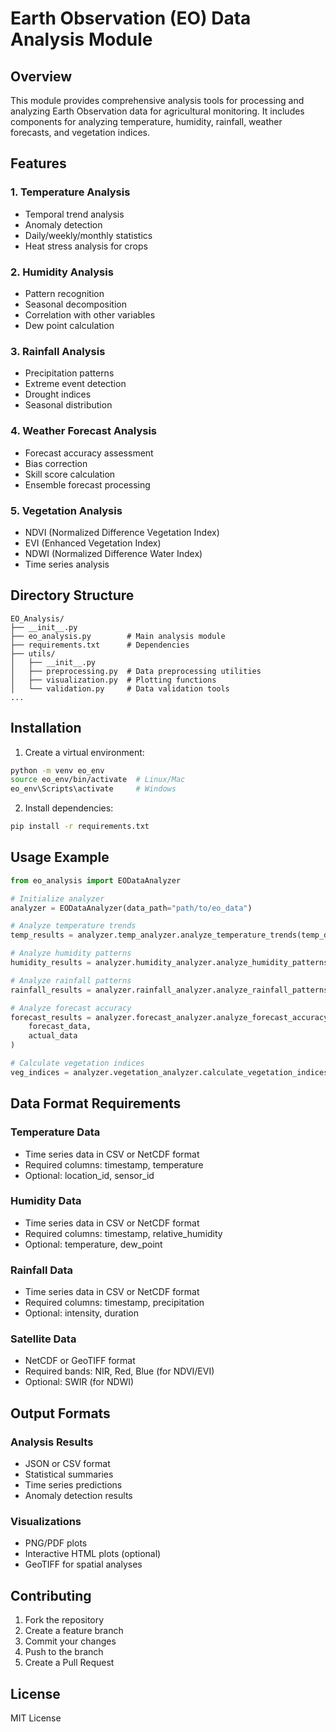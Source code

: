 # Earth Observation (EO) Data Analysis Module

## Overview

This module provides comprehensive analysis tools for processing and analyzing Earth Observation data for agricultural monitoring. It includes components for analyzing temperature, humidity, rainfall, weather forecasts, and vegetation indices.

## Features

### 1. Temperature Analysis

- Temporal trend analysis
- Anomaly detection
- Daily/weekly/monthly statistics
- Heat stress analysis for crops

### 2. Humidity Analysis

- Pattern recognition
- Seasonal decomposition
- Correlation with other variables
- Dew point calculation

### 3. Rainfall Analysis

- Precipitation patterns
- Extreme event detection
- Drought indices
- Seasonal distribution

### 4. Weather Forecast Analysis

- Forecast accuracy assessment
- Bias correction
- Skill score calculation
- Ensemble forecast processing

### 5. Vegetation Analysis

- NDVI (Normalized Difference Vegetation Index)
- EVI (Enhanced Vegetation Index)
- NDWI (Normalized Difference Water Index)
- Time series analysis

## Directory Structure

```
EO_Analysis/
├── __init__.py
├── eo_analysis.py        # Main analysis module
├── requirements.txt      # Dependencies
├── utils/
│   ├── __init__.py
│   ├── preprocessing.py  # Data preprocessing utilities
│   ├── visualization.py  # Plotting functions
│   └── validation.py     # Data validation tools
...

```

## Installation

1. Create a virtual environment:

```bash
python -m venv eo_env
source eo_env/bin/activate  # Linux/Mac
eo_env\Scripts\activate     # Windows
```

2. Install dependencies:

```bash
pip install -r requirements.txt
```

## Usage Example

```python
from eo_analysis import EODataAnalyzer

# Initialize analyzer
analyzer = EODataAnalyzer(data_path="path/to/eo_data")

# Analyze temperature trends
temp_results = analyzer.temp_analyzer.analyze_temperature_trends(temp_data)

# Analyze humidity patterns
humidity_results = analyzer.humidity_analyzer.analyze_humidity_patterns(humidity_data)

# Analyze rainfall patterns
rainfall_results = analyzer.rainfall_analyzer.analyze_rainfall_patterns(rainfall_data)

# Analyze forecast accuracy
forecast_results = analyzer.forecast_analyzer.analyze_forecast_accuracy(
    forecast_data,
    actual_data
)

# Calculate vegetation indices
veg_indices = analyzer.vegetation_analyzer.calculate_vegetation_indices(satellite_data)
```

## Data Format Requirements

### Temperature Data

- Time series data in CSV or NetCDF format
- Required columns: timestamp, temperature
- Optional: location_id, sensor_id

### Humidity Data

- Time series data in CSV or NetCDF format
- Required columns: timestamp, relative_humidity
- Optional: temperature, dew_point

### Rainfall Data

- Time series data in CSV or NetCDF format
- Required columns: timestamp, precipitation
- Optional: intensity, duration

### Satellite Data

- NetCDF or GeoTIFF format
- Required bands: NIR, Red, Blue (for NDVI/EVI)
- Optional: SWIR (for NDWI)

## Output Formats

### Analysis Results

- JSON or CSV format
- Statistical summaries
- Time series predictions
- Anomaly detection results

### Visualizations

- PNG/PDF plots
- Interactive HTML plots (optional)
- GeoTIFF for spatial analyses

## Contributing

1. Fork the repository
2. Create a feature branch
3. Commit your changes
4. Push to the branch
5. Create a Pull Request

## License

MIT License
